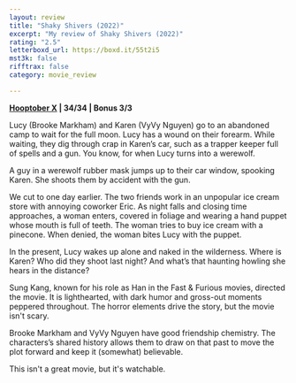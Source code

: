 ```yaml
---
layout: review
title: "Shaky Shivers (2022)"
excerpt: "My review of Shaky Shivers (2022)"
rating: "2.5"
letterboxd_url: https://boxd.it/55t2i5
mst3k: false
rifftrax: false
category: movie_review

---
```


<b><a href="https://boxd.it/pmi12" title="Hooptober X">Hooptober X</a> | 34/34 | Bonus 3/3</b>

Lucy (Brooke Markham) and Karen (VyVy Nguyen) go to an abandoned camp to wait for the full moon. Lucy has a wound on their forearm. While waiting, they dig through crap in Karen’s car, such as a trapper keeper full of spells and a gun. You know, for when Lucy turns into a werewolf.

A guy in a werewolf rubber mask jumps up to their car window, spooking Karen. She shoots them by accident with the gun.

We cut to one day earlier. The two friends work in an unpopular ice cream store with annoying coworker Eric. As night falls and closing time approaches, a woman enters, covered in foliage and wearing a hand puppet whose mouth is full of teeth. The woman tries to buy ice cream with a pinecone. When denied, the woman bites Lucy with the puppet.

In the present, Lucy wakes up alone and naked in the wilderness. Where is Karen? Who did they shoot last night? And what’s that haunting howling she hears in the distance?

Sung Kang, known for his role as Han in the Fast & Furious movies, directed the movie. It is lighthearted, with dark humor and gross-out moments peppered throughout. The horror elements drive the story, but the movie isn't scary.

Brooke Markham and VyVy Nguyen have good friendship chemistry. The characters’s shared history allows them to draw on that past to move the plot forward and keep it (somewhat) believable.

This isn't a great movie, but it's watchable.